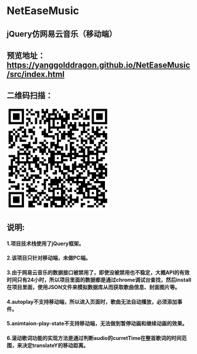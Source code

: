 # NetEaseMusic
## jQuery仿网易云音乐（移动端）
## 预览地址：https://yanggolddragon.github.io/NetEaseMusic/src/index.html
## 二维码扫描：
![](./src/images/二维码.png)
## 说明:
#### 1.项目技术栈使用了jQuery框架。
#### 2.该项目只针对移动端，未做PC端。
#### 3.由于网易云音乐的数据接口被禁用了，即使没被禁用也不稳定，大概API的有效时间只有24小时，所以项目里面的数据都是通过chrome调试台查找，然后install在项目里面，使用JSON文件来模拟数据库从而获取歌曲信息、封面图片等。
#### 4.autoplay不支持移动端，所以进入页面时，歌曲无法自动播放，必须添加事件。
#### 5.animtaion-play-state不支持移动端，无法做到暂停动画和继续动画的效果。
#### 6.滚动歌词功能的实现方法是通过判断audio的curretTime在整首歌词的时间范围，来决定translateY的移动距离。
